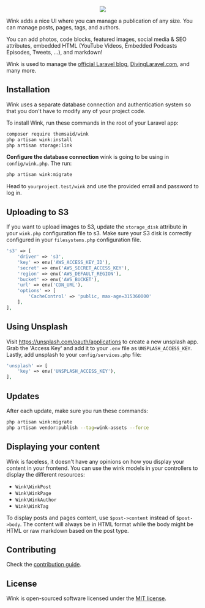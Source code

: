 <p align="center"><img src="https://themsaid.com/img/wink.jpg"></p>

Wink adds a nice UI where you can manage a publication of any size. You can manage posts, pages, tags, and authors.

You can add photos, code blocks, featured images, social media & SEO attributes, embedded HTML (YouTube Videos, Embedded Podcasts Episodes, Tweets, ...), and markdown!

Wink is used to manage the [official Laravel blog](https://blog.laravel.com), [DivingLaravel.com](https://divinglaravel.com), and many more.  

## Installation

Wink uses a separate database connection and authentication system so that you don't have to modify any of your project code.

To install Wink, run these commands in the root of your Laravel app:

```sh
composer require themsaid/wink
php artisan wink:install
php artisan storage:link
```

**Configure the database connection** wink is going to be using in `config/wink.php`. The run:

```sh
php artisan wink:migrate
```

Head to `yourproject.test/wink` and use the provided email and password to log in.

## Uploading to S3

If you want to upload images to S3, update the `storage_disk` attribute in your `wink.php` configuration file to s3. Make sure your S3 disk is correctly configured in your `filesystems.php` configuration file.

```php
's3' => [
    'driver' => 's3',
    'key' => env('AWS_ACCESS_KEY_ID'),
    'secret' => env('AWS_SECRET_ACCESS_KEY'),
    'region' => env('AWS_DEFAULT_REGION'),
    'bucket' => env('AWS_BUCKET'),
    'url' => env('CDN_URL'),
    'options' => [
        'CacheControl' => 'public, max-age=315360000'
    ],
],
```

## Using Unsplash

Visit https://unsplash.com/oauth/applications to create a new unsplash app. Grab the 'Access Key' and add it to your `.env` file as `UNSPLASH_ACCESS_KEY`. Lastly, add unsplash to your `config/services.php` file:

```php
'unsplash' => [
    'key' => env('UNSPLASH_ACCESS_KEY'),
],
```

## Updates

After each update, make sure you run these commands:

```sh
php artisan wink:migrate
php artisan vendor:publish --tag=wink-assets --force
```

## Displaying your content

Wink is faceless, it doesn't have any opinions on how you display your content in your frontend. You can use the wink models in your controllers to display the different resources:

- `Wink\WinkPost`
- `Wink\WinkPage`
- `Wink\WinkAuthor`
- `Wink\WinkTag`

To display posts and pages content, use `$post->content` instead of `$post->body`. The content will always be in HTML format while the body might be HTML or raw markdown based on the post type.

## Contributing

Check the [contribution guide](CONTRIBUTING.md).

## License

Wink is open-sourced software licensed under the [MIT license](https://opensource.org/licenses/MIT).
